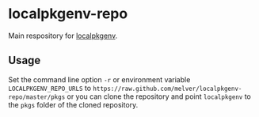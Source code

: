 # localpkgenv-repo

Main respository for [localpkgenv](https://github.com/melver/localpkgenv).

## Usage

Set the command line option `-r` or environment variable `LOCALPKGENV_REPO_URLS`
to `https://raw.github.com/melver/localpkgenv-repo/master/pkgs` or you can clone
the repository and point `localpkgenv` to the `pkgs` folder of the cloned
repository.

